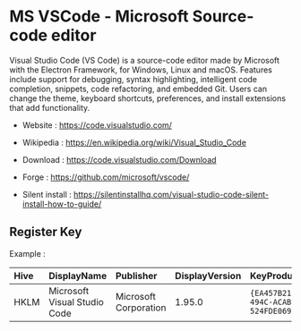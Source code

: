 # MS VSCode - Microsoft Source-code editor

Visual Studio Code (VS Code) is a source-code editor made by Microsoft
with the Electron Framework, for Windows, Linux and macOS.
Features include support for debugging, syntax highlighting, intelligent
code completion, snippets, code refactoring, and embedded Git. Users can
change the theme, keyboard shortcuts, preferences, and install
extensions that add functionality.

* Website : https://code.visualstudio.com/
* Wikipedia : https://en.wikipedia.org/wiki/Visual_Studio_Code

* Download : https://code.visualstudio.com/Download
* Forge : https://github.com/microsoft/vscode/
* Silent install : https://silentinstallhq.com/visual-studio-code-silent-install-how-to-guide/


## Register Key

Example :

 | Hive | DisplayName | Publisher | DisplayVersion | KeyProduct | UninstallExe |
 |:---- |:----------- |:--------- |:-------------- |:---------- |:------------ |
 | HKLM | Microsoft Visual Studio Code | Microsoft Corporation | 1.95.0 | `{EA457B21-F73E-494C-ACAB-524FDE069978}_is1` | `"C:\Program Files\Microsoft VS Code\unins000.exe"` |
